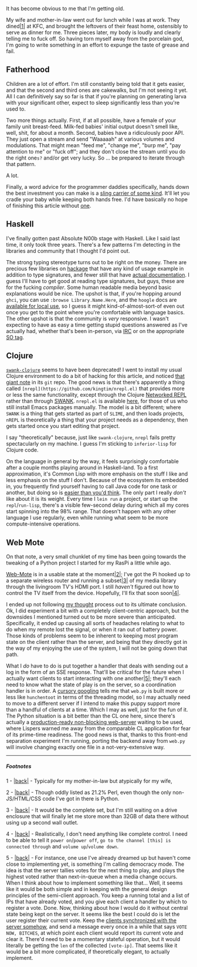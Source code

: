 It has become obvious to me that I'm getting old.

My wife and mother-in-law went out for lunch while I was at work. They dined<a name="note-Sun-Nov-25-195637EST-2012"></a>[|1|](#foot-Sun-Nov-25-195637EST-2012) at KFC, and brought the leftovers of their feast home, ostensibly to serve as dinner for me. Three pieces later, my body is loudly and clearly telling me to fuck off. So having torn myself away from the porcelain god, I'm going to write something in an effort to expunge the taste of grease and fail.

## <a name="fatherhood" href="#fatherhood"></a>Fatherhood

Children are a lot of effort. I'm still constantly being told that it gets easier, and that the second and third ones are cakewalks, but I'm not seeing it yet. All I can definitively say so far is that if you're planning on generating larva with your significant other, expect to sleep significantly less than you're used to.

Two more things actually. First, if at all possible, have a female of your family unit breast-feed. Milk-fed babies' initial output doesn't smell like, well, shit, for about a month. Second, babies have a ridiculously poor API. They just open a stream and send "Waaaaah" at various volumes and modulations. That might mean "feed me", "change me", "burp me", "pay attention to me" or "fuck off"; and they don't close the stream until you do the right one`s?` and/or get very lucky. So ... be prepared to iterate through that pattern.

A lot.

Finally, a word advice for the programmer daddies specifically, hands down the best investment you can make is a [sling carrier of some kind](http://www.amazon.ca/b?ie=UTF8&node=4624444011). It'll let you cradle your baby while keeping both hands free. I'd have basically no hope of finishing this article without [one](http://www.amazon.ca/Moby-Wrap-MW-Slate-Seasonal-Slate/dp/B002PIZV36/ref=sr_1_10?s=baby&ie=UTF8&qid=1353895785&sr=1-10).

## <a name="haskell" href="#haskell"></a>Haskell

I've finally gotten past Absolute N00b stage with Haskell. Like I said last time, it only took three years. There's a few patterns I'm detecting in the libraries and community that I thought I'd point out.

The strong typing stereotype turns out to be right on the money. There are precious few libraries on [hackage](http://hackage.haskell.org/packages/archive/pkg-list.html) that have any kind of usage example in addition to type signatures, and fewer still that have [actual documentation](http://www.happstack.com/docs/crashcourse/index.html). I guess I'll have to get good at reading type signatures, but guys, these are for the fucking *compiler*. Some human readable media beyond basic explanations would be nice. The upshot is that, if you're hopping around `ghci`, you can use `:browse Library.Name.Here`, and the `hoogle` docs are [available for local use](http://langnostic.blogspot.ca/2012/09/setting-up-haskell.html), so I guess it might kind-of-almost-sort-of even out once you get to the point where you're comfortable with language basics. The other upshot is that the community is *very* responsive. I wasn't expecting to have as easy a time getting stupid questions answered as I've actually had, whether that's been in-person, via [IRC](http://www.haskell.org/haskellwiki/IRC_channel) or on the appropriate [SO tag](http://stackoverflow.com/questions/tagged/haskell).

## <a name="clojure" href="#clojure"></a>Clojure

[`swank-clojure`](https://github.com/technomancy/swank-clojure/blob/master/README.md) seems to have been deprecated! I went to install my usual Clojure environment to do a bit of hacking for this article, and noticed [that giant note](https://github.com/technomancy/swank-clojure/blob/master/README.md#deprecated) in its `git` repo. The good news is that there's apparently a thing called `[nrepl](https://github.com/kingtim/nrepl.el)` that provides more or less the same functionality, except through the Clojure [Networked REPL](https://github.com/clojure/tools.nrepl) rather than through [SWANK](http://www.cliki.net/SLIME-HOWTO). `nrepl.el` is available [here](https://raw.github.com/kingtim/nrepl.el/master/nrepl.el), for those of us who still install Emacs packages manually. The model is a bit different; where `SWANK` is a thing that gets started as part of `SLIME`, and then loads projects, `nREPL` is theoretically a thing that your project needs as a dependency, then gets started once you start editing that project.

I say "theoretically" because, just like `swank-clojure`, `nrepl` fails pretty spectacularly on my machine. I guess I'm sticking to `inferior-lisp` for Clojure code.

On the language in general by the way, it feels surprisingly comfortable after a couple months playing around in Haskell-land. To a first approximation, it's Common Lisp with more emphasis on the stuff I like and less emphasis on the stuff I don't. Because of the ecosystem its embedded in, you frequently find yourself having to call Java code for one task or another, but doing so is [easier than you'd think](http://clojure.org/java_interop). The only part I really *don't* like about it is its weight. Every time I `lein run` a project, or start up the `repl`/`run-lisp`, there's a visible few-second delay during which all my cores start spinning into the 98% range. That doesn't happen with any other language I use regularly, even while running what seem to be more compute-intensive operations.

## <a name="web-mote" href="#web-mote"></a>Web Mote

On that note, a very small chunklet of my time has been going towards the tweaking of a Python project I started for my RasPi a little while ago.

[Web-Mote](https://github.com/Inaimathi/web-mote) is in a usable state at the moment<a name="note-Sun-Nov-25-200355EST-2012"></a>[|2|](#foot-Sun-Nov-25-200355EST-2012); I've got the Pi hooked up to a separate wireless router and running a subset<a name="note-Sun-Nov-25-200358EST-2012"></a>[|3|](#foot-Sun-Nov-25-200358EST-2012) of my media library through the livingroom TV's HDMI port. I still *haven't* figured out how to control the TV itself from the device. Hopefully, I'll fix that soon soon<a name="note-Sun-Nov-25-200403EST-2012"></a>[|4|](#foot-Sun-Nov-25-200403EST-2012).

I ended up not following [my thought](http://langnostic.blogspot.ca/2012/10/pythonisms-and-web-mote-part-3.html) process out to its ultimate conclusion. Ok, I did experiment a bit with a completely client-centric approach, but the downsides I mentioned turned out to be more severe than anticipated. Specifically, it ended up causing all sorts of headaches relating to what to do when my remote lost the signal, or when it ran out of battery power. Those kinds of problems seem to be inherent to keeping most program state on the client rather than the server, and being that they directly got in the way of my enjoying the use of the system, I will not be going down that path.

What I *do* have to do is put together a handler that deals with sending out a log in the form of an SSE response. That'll be critical for the future when I actually want clients to start interacting with one another<a name="note-Sun-Nov-25-205346EST-2012"></a>[|5|](#foot-Sun-Nov-25-205346EST-2012); they'll each need to know what the state of play is on the server, so a coordination handler is in order. A [cursory googling](https://groups.google.com/forum/?fromgroups=#!topic/webpy/AIKk7l2vpb4) tells me that `web.py` is built more or less like `hunchentoot` in terms of the threading model, so I may actually need to move to a different server if I intend to make this puppy support more than a handful of clients at a time. Which I may as well, just for the fun of it. The Python situation is a bit better than the CL one here, since there's actually a [production-ready non-blocking web-server](http://www.tornadoweb.org/) waiting to be used, where Lispers warned me away from the comparable CL application for fear of its prime-time readiness. The good news is that, thanks to this front-end separation experiment I'm running, porting the backend away from `web.py` will involve changing exactly one file in a not-very-extensive way.

* * *
##### Footnotes

1 - <a name="foot-Sun-Nov-25-195637EST-2012"></a>[|back|](#note-Sun-Nov-25-195637EST-2012) - Typically for my mother-in-law but atypically for my wife,

2 - <a name="foot-Sun-Nov-25-200355EST-2012"></a>[|back|](#note-Sun-Nov-25-200355EST-2012) - Though oddly listed as 21.2% Perl, even though the only non-JS/HTML/CSS code I've got in there is Python.

3 - <a name="foot-Sun-Nov-25-200358EST-2012"></a>[|back|](#note-Sun-Nov-25-200358EST-2012) - It would be the complete set, but I'm still waiting on a drive enclosure that will finally let me store more than 32GB of data there without using up a second wall outlet.

4 - <a name="foot-Sun-Nov-25-200403EST-2012"></a>[|back|](#note-Sun-Nov-25-200403EST-2012) - Realistically, I don't need anything like complete control. I need to be able to tell it `power on`/`power off`, `go to the channel [this] is connected through` and `volume up`/`volume down`.

5 - <a name="foot-Sun-Nov-25-205346EST-2012"></a>[|back|](#note-Sun-Nov-25-205346EST-2012) - For instance, one use I've already dreamed up but haven't come close to implementing yet, is something I'm calling democracy mode. The idea is that the server tallies votes for the next thing to play, and plays the highest voted rather than next-in-queue when a media change occurs. When I think about how to implement something like that... Well, it seems like it would be both simple and in keeping with the general design principles of the semi-client approach. You keep a running total and a list of IPs that have already voted, and you give each client a handler by which to register a vote. Done. Now, thinking about how I would do it without central state being kept on the server. It seems like the best I could do is let the user register their current vote. Keep the [clients synchronized with the server somehow](http://langnostic.blogspot.ca/2012/02/client-communication.html), and send a message every once in a while that says `VOTE NOW, BITCHES`, at which point each client would report its current vote and clear it. There'd need to be a momentary stateful operation, but it would literally be getting the `len` of the collected `[vote-ip]`. That seems like it would be a bit more complicated, if theoretically elegant, to actually implement.

